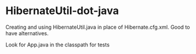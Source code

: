 # HibernateUtil-dot-java
Creating and using HibernateUtil.java in place of Hibernate.cfg.xml. Good to have alternatives.

Look for App.java in the classpath for tests
